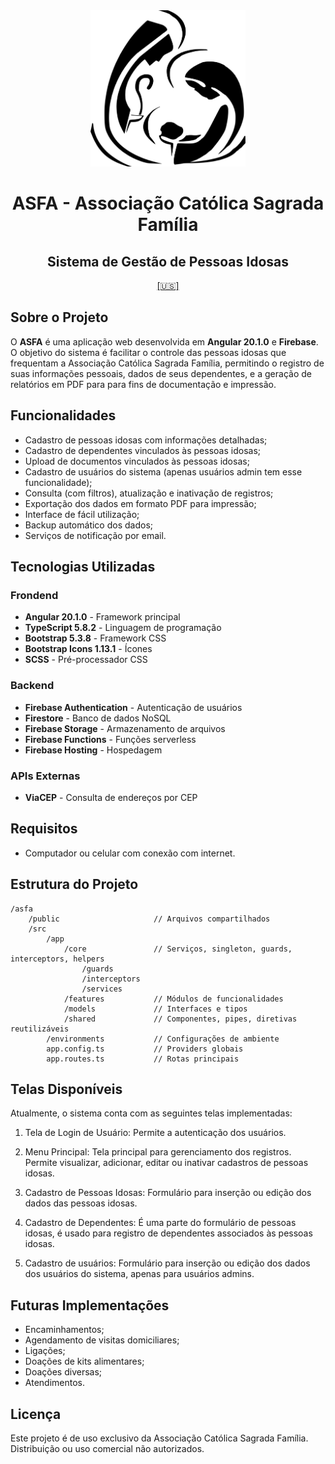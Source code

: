 <div align="center">
	<img src="./public/asfa-logo.png" alt="ASFA" widthwidth="250" height="250" />
	<h1>ASFA - Associação Católica Sagrada Família</h1>
	<h2>Sistema de Gestão de Pessoas Idosas</h2>
	<a href="./README-US.md">[🇺🇸]</a>
</div>

## Sobre o Projeto

O **ASFA** é uma aplicação web desenvolvida em **Angular 20.1.0** e **Firebase**. O objetivo do sistema é facilitar o controle das pessoas idosas que frequentam a Associação Católica Sagrada Família, permitindo o registro de suas informações pessoais, dados de seus dependentes, e a geração de relatórios em PDF para para fins de documentação e impressão.

## Funcionalidades

- Cadastro de pessoas idosas com informações detalhadas;
- Cadastro de dependentes vinculados às pessoas idosas;
- Upload de documentos vinculados às pessoas idosas;
- Cadastro de usuários do sistema (apenas usuários admin tem esse funcionalidade);
- Consulta (com filtros), atualização e inativação de registros;
- Exportação dos dados em formato PDF para impressão;
- Interface de fácil utilização;
- Backup automático dos dados;
- Serviços de notificação por email.

## Tecnologias Utilizadas

### Frondend
- **Angular 20.1.0** - Framework principal
- **TypeScript 5.8.2** - Linguagem de programação
- **Bootstrap 5.3.8** - Framework CSS
- **Bootstrap Icons 1.13.1** - Ícones
- **SCSS** - Pré-processador CSS

### Backend
- **Firebase Authentication** - Autenticação de usuários
- **Firestore** - Banco de dados NoSQL
- **Firebase Storage** - Armazenamento de arquivos
- **Firebase Functions** - Funções serverless
- **Firebase Hosting** - Hospedagem

### APIs Externas
- **ViaCEP** - Consulta de endereços por CEP

## Requisitos

- Computador ou celular com conexão com internet.

## Estrutura do Projeto

```
/asfa
    /public                 	// Arquivos compartilhados
    /src
	    /app
		    /core           	// Serviços, singleton, guards, interceptors, helpers
			    /guards
				/interceptors
			    /services
		    /features       	// Módulos de funcionalidades
		    /models         	// Interfaces e tipos
		    /shared         	// Componentes, pipes, diretivas reutilizáveis
		/environments       	// Configurações de ambiente
        app.config.ts			// Providers globais
        app.routes.ts       	// Rotas principais
```

## Telas Disponíveis

Atualmente, o sistema conta com as seguintes telas implementadas:

1. Tela de Login de Usuário:
Permite a autenticação dos usuários.

2. Menu Principal:
Tela principal para gerenciamento dos registros. Permite visualizar, adicionar, editar ou inativar cadastros de pessoas idosas.

3. Cadastro de Pessoas Idosas:
Formulário para inserção ou edição dos dados das pessoas idosas.

4. Cadastro de Dependentes:
É uma parte do formulário de pessoas idosas, é usado para registro de dependentes associados às pessoas idosas.

5. Cadastro de usuários:
Formulário para inserção ou edição dos dados dos usuários do sistema, apenas para usuários admins.

## Futuras Implementações

- Encaminhamentos;
- Agendamento de visitas domiciliares;
- Ligações;
- Doações de kits alimentares;
- Doações diversas;
- Atendimentos.

## Licença

Este projeto é de uso exclusivo da Associação Católica Sagrada Família. Distribuição ou uso comercial não autorizados.